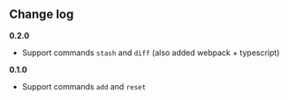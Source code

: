 ## Change log

**0.2.0**

- Support commands `stash` and `diff` (also added webpack + typescript)

**0.1.0**

- Support commands `add` and `reset`